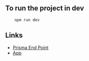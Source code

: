 ## To run the project in dev

```
    npm run dev
```

## Links

- [Prisma End Point](https://thawing-ocean-56286.herokuapp.com/_admin)
- [App](https://autest-wsmrfhiyhb.now.sh/)

